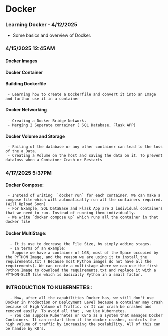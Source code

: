 # Docker
 
### Learning Docker - 4/12/2025
- Some basics and overview of Docker. 


### 4/15/2025 12:45AM
#### Docker Images
#### Docker Container
#### Building Dockerfile
     - Learning how to create a Dockerfile and convert it into an Image and furthur use it in a container
#### Docker Networking
     - Creating a Docker Bridge Network. 
     - Merging 2 Seperate container ( SQL Database, Flask APP)

#### Docker Volume and Storage 
     - Failing of the database or any other container can lead to the loss of the a Data.
     - Creating a Volume on the host and saving the data on it. To prevent dataloss when a Container Crash or Restarts


### 4/17/2025 5:37PM
#### Docker Compose:
     - Instead of writing  `docker run` for each container. We can make a compose file which will automatically run all the containers required. (Will Upload Soon)
     - For Example, SQL DataBase and Flask App are 2 individual containers that we need to run. Instead of running them individually. 
     - We write `docker compose up` which runs all the container in that docker file

#### Docker MultiStage: 
      - It is use to decrease the File Size, by simply adding stages. 
      - In terms of an example: 
       Suppose we have a container of 1GB, most of the Space occupied by the PYTHON Image, and the reason we are using it to install the requirements.txt ( Because most Python images do not have all the requirements). We can create a multistage where we can use the first Python Image to download the requirements.txt and replace it with a PYTHON-SLIM file which is basically Python in a small factor.

### INTRODUCTION TO KUBERNETES : 
      - Now, after all the capabilities Docker has, we still don't use Docker in Production or Deployment Level because a container may crash because of High Volume of Traffic. or It can crash be crashed and removed easily. To avoid all that , we Use Kubernetes. 
      - You can suppose Kubernetes or K8'S as a system that manages Docker Containers. It can restart them if the docker crashes, controls the high volume of traffic by increasing the scalability. All of this can be handle by K8's. 
      
